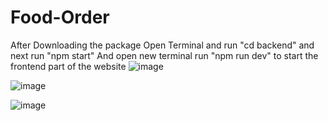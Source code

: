 # Food-Order

After Downloading the package 
Open Terminal and run "cd backend" and next run "npm start"
And open new terminal run "npm run dev" to start the frontend part of the website
![image](https://github.com/GuruReyo/Food-Order/assets/104758375/e8f58b2a-6b32-43a4-bfc9-1ecdc78bdbc8)


![image](https://github.com/GuruReyo/Food-Order/assets/104758375/71d1e6cd-8fa3-4b75-aca3-d92bd702fa08)

![image](https://github.com/GuruReyo/Food-Order/assets/104758375/ee931ad4-70bb-43c4-a7a3-89651fbbd1ac)

 
